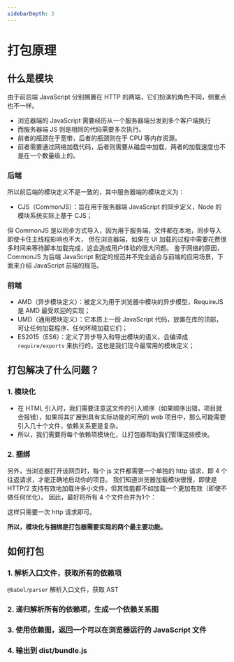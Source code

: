 ```yaml
---
sidebarDepth: 3
---
```


# 打包原理

## 什么是模块

由于前后端 JavaScript 分别搁置在 HTTP 的两端，它们扮演的角色不同，侧重点也不一样。
- 浏览器端的 JavaScript 需要经历从一个服务器端分发到多个客户端执行
- 而服务器端 JS 则是相同的代码需要多次执行。
- 前者的瓶颈在于宽带，后者的瓶颈则在于 CPU 等内存资源。
- 前者需要通过网络加载代码，后者则需要从磁盘中加载，两者的加载速度也不是在一个数量级上的。 

### 后端
所以前后端的模块定义不是一致的，其中服务器端的模块定义为：

- CJS（CommonJS）：旨在用于服务器端 JavaScript 的同步定义，Node 的模块系统实际上基于 CJS；

但 CommonJS 是以同步方式导入，因为用于服务端，文件都在本地，同步导入即使卡住主线程影响也不大，
但在浏览器端，如果在 UI 加载的过程中需要花费很多时间来等待脚本加载完成，这会造成用户体验的很大问题。 
鉴于网络的原因， CommonJS 为后端 JavaScript 制定的规范并不完全适合与前端的应用场景，下面来介绍 JavaScript 前端的规范。

### 前端
- AMD（异步模块定义）：被定义为用于浏览器中模块的异步模型，RequireJS 是 AMD 最受欢迎的实现；
- UMD（通用模块定义）：它本质上一段 JavaScript 代码，放置在库的顶部，可让任何加载程序、任何环境加载它们；
- ES2015（ES6）：定义了异步导入和导出模块的语义，会编译成 `require/exports` 来执行的，这也是我们现今最常用的模块定义；

## 打包解决了什么问题？

### 1. 模块化
- 在 HTML 引入时，我们需要注意这文件的引入顺序（如果顺序出错，项目就会报错），如果将其扩展到具有实际功能的可用的 web 项目中，那么可能需要引入几十个文件，依赖关系更是复杂。
- 所以，我们需要将每个依赖项模块化，让打包器帮助我们管理这些模块。

### 2. 捆绑
另外，当浏览器打开该网页时，每个 js 文件都需要一个单独的 http 请求，即 4 个往返请求，才能正确地启动你的项目。
我们知道浏览器加载模块很慢，即使是 HTTP/2 支持有效地加载许多小文件，但其性能都不如加载一个更加有效（即使不做任何优化）。
因此，最好将所有 4 个文件合并为1个：

这样只需要一次 http 请求即可。

**所以，模块化与捆绑是打包器需要实现的两个最主要功能。**

## 如何打包
### 1. 解析入口文件，获取所有的依赖项
`@babel/parser` 解析入口文件，获取 AST
### 2. 递归解析所有的依赖项，生成一个依赖关系图
### 3. 使用依赖图，返回一个可以在浏览器运行的 JavaScript 文件
### 4. 输出到 dist/bundle.js
